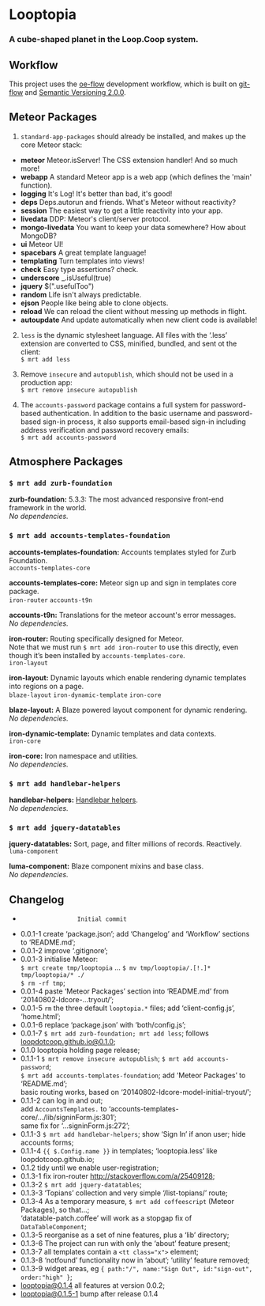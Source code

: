 Looptopia
=========

### A cube-shaped planet in the Loop.Coop system.




Workflow
--------

This project uses the [oe-flow](https://github.com/loopdotcoop/oe-flow) development workflow, which 
is built on [git-flow](https://github.com/nvie/gitflow/wiki) and 
[Semantic Versioning 2.0.0](http://semver.org/).




Meteor Packages
---------------

1. `standard-app-packages` should already be installed, and makes up the core Meteor stack:
  - __meteor__          Meteor.isServer! The CSS extension handler! And so much more!
  - __webapp__          A standard Meteor app is a web app (which defines the 'main' function).
  - __logging__         It's Log! It's better than bad, it's good!
  - __deps__            Deps.autorun and friends. What's Meteor without reactivity?
  - __session__         The easiest way to get a little reactivity into your app.
  - __livedata__        DDP: Meteor's client/server protocol.
  - __mongo-livedata__  You want to keep your data somewhere? How about MongoDB?
  - __ui__              Meteor UI!
  - __spacebars__       A great template language!
  - __templating__      Turn templates into views!
  - __check__           Easy type assertions? check.
  - __underscore__      _.isUseful(true)
  - __jquery__          $(".usefulToo")
  - __random__          Life isn't always predictable.
  - __ejson__           People like being able to clone objects.
  - __reload__          We can reload the client without messing up methods in flight.
  - __autoupdate__      And update automatically when new client code is available!

2. `less` is the dynamic stylesheet language. All files with the ‘.less’ extension are converted to 
CSS, minified, bundled, and sent ot the client:  
`$ mrt add less`

3. Remove `insecure` and `autopublish`, which should not be used in a production app:  
`$ mrt remove insecure autopublish`

4. The `accounts-password` package contains a full system for password-based authentication. In 
addition to the basic username and password-based sign-in process, it also supports email-based 
sign-in including address verification and password recovery emails:  
`$ mrt add accounts-password`




Atmosphere Packages
-------------------

### `$ mrt add zurb-foundation`  

__zurb-foundation:__ 5.3.3: The most advanced responsive front-end framework in the world.  
_No dependencies._


### `$ mrt add accounts-templates-foundation`  

__accounts-templates-foundation:__ Accounts templates styled for Zurb Foundation.  
`accounts-templates-core`

__accounts-templates-core:__ Meteor sign up and sign in templates core package.  
`iron-router`
`accounts-t9n`  

__accounts-t9n:__ Translations for the meteor account's error messages.  
_No dependencies._

__iron-router:__ Routing specifically designed for Meteor.  
Note that we must run `$ mrt add iron-router` to use this directly, even though it’s been installed by `accounts-templates-core`.  
`iron-layout`

__iron-layout:__ Dynamic layouts which enable rendering dynamic templates into regions on a page.  
`blaze-layout`
`iron-dynamic-template`
`iron-core`

__blaze-layout:__ A Blaze powered layout component for dynamic rendering.  
_No dependencies._

__iron-dynamic-template:__ Dynamic templates and data contexts.  
`iron-core`

__iron-core:__ Iron namespace and utilities.  
_No dependencies._


### `$ mrt add handlebar-helpers`  

__handlebar-helpers:__ [Handlebar helpers](https://github.com/raix/Meteor-handlebar-helpers).  
_No dependencies._


### `$ mrt add jquery-datatables`  

__jquery-datatables:__ Sort, page, and filter millions of records. Reactively.  
`luma-component`

__luma-component:__ Blaze component mixins and base class.  
_No dependencies._




Changelog
---------

+                     Initial commit
+ 0.0.1-1             create ‘package.json’; add ‘Changelog’ and ‘Workflow’ sections to ‘README.md’; 
+ 0.0.1-2             improve ‘.gitignore’; 
+ 0.0.1-3             initialise Meteor:  
                      `$ mrt create tmp/looptopia` … `$ mv tmp/looptopia/.[!.]* tmp/looptopia/* ./`  
                      `$ rm -rf tmp`; 
+ 0.0.1-4             paste ‘Meteor Packages’ section into ‘README.md’ from ‘20140802-ldcore-…tryout/’; 
+ 0.0.1-5             `rm` the three default `looptopia.*` files;  add ‘client-config.js’, ‘home.html’; 
+ 0.0.1-6             replace ‘package.json’ with ‘both/config.js’; 
+ 0.0.1-7             `$ mrt add zurb-foundation; mrt add less`; follows loopdotcoop.github.io@0.1.0; 
+ 0.1.0               looptopia holding page release; 
+ 0.1.1-1             `$ mrt remove insecure autopublish`; `$ mrt add accounts-password`;  
                      `$ mrt add accounts-templates-foundation`; add ‘Meteor Packages’ to ‘README.md’;  
                      basic routing works, based on ‘20140802-ldcore-model-initial-tryout/’; 
+ 0.1.1-2             can log in and out;  
                      add `AccountsTemplates.` to ‘accounts-templates-core/…/lib/signinForm.js:301’;  
                      same fix for ‘…signinForm.js:272’; 
+ 0.1.1-3             `$ mrt add handlebar-helpers`; show ‘Sign In’ if anon user; hide accounts forms; 
+ 0.1.1-4             `{{ $.Config.name }}` in templates; ‘looptopia.less’ like loopdotcoop.github.io; 
+ 0.1.2               tidy until we enable user-registration; 
+ 0.1.3-1             fix iron-router http://stackoverflow.com/a/25409128; 
+ 0.1.3-2             `$ mrt add jquery-datatables`; 
+ 0.1.3-3             ‘Topians’ collection and very simple ‘/list-topians/’ route; 
+ 0.1.3-4             As a temporary measure, `$ mrt add coffeescript` (Meteor Packages), so that...;  
                      ‘datatable-patch.coffee’ will work as a stopgap fix of `DataTableComponent`; 
+ 0.1.3-5             reorganise as a set of nine features, plus a ‘lib’ directory; 
+ 0.1.3-6             The project can run with only the ‘about’ feature present; 
+ 0.1.3-7             all templates contain a `<tt class="x">` element; 
+ 0.1.3-8             ‘notfound’ functionality now in ‘about’; ‘utility’ feature removed; 
+ 0.1.3-9             widget areas, eg `{ path:"/", name:"Sign Out", id:"sign-out", order:"high" }`; 
+ looptopia@0.1.4     all features at version 0.0.2; 
+ looptopia@0.1.5-1   bump after release 0.1.4